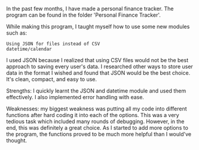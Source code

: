 In the past few months, I have made a personal finance tracker. The program can be found in the folder 'Personal Finance Tracker'.

While making this program, I taught myself how to use some new modules such as:

    Using JSON for files instead of CSV
    datetime/calendar

I used JSON because I realized that using CSV files would not be the best approach to saving every user's data. I researched other ways to store user data in the format I wished and found that JSON would be the best choice. It's clean, compact, and easy to use.

Strengths: I quickly learnt the JSON and datetime module and used them effectively. I also implemented error handling with ease.

Weaknesses: my biggest weakness was putting all my code into different functions after hard coding it into each of the options. This was a very tedious task which included many rounds of debugging. However, in the end, this was definitely a great choice. As I started to add more options to the program, the functions proved to be much more helpful than I would've thought.
